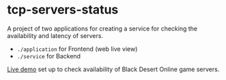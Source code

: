# tcp-servers-status

A project of two applications for creating a service for checking the availability and latency of servers. 
- `./application` for Frontend (web live view)
- `./service` for Backend

[Live demo](https://sandbox.exi.moe/bdo/) set up to check availability of Black Desert Online game servers.
